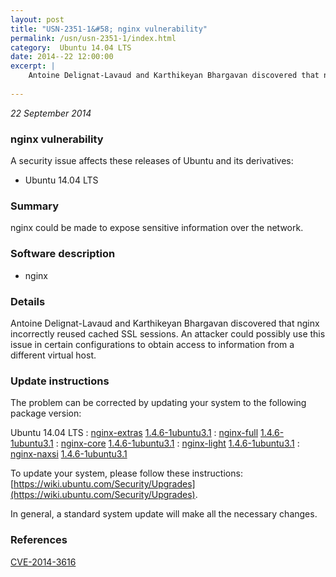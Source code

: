 ```yaml
---
layout: post
title: "USN-2351-1&#58; nginx vulnerability"
permalink: /usn/usn-2351-1/index.html
category:  Ubuntu 14.04 LTS
date: 2014--22 12:00:00
excerpt: |
    Antoine Delignat-Lavaud and Karthikeyan Bhargavan discovered that nginx incorrectly reused cached SSL sessions. An attacker could possibly use this issue in certain configurations to obtain access to information from a different virtual host. 
    
--- 
```

 
 

*22 September 2014*

### nginx vulnerability

A security issue affects these releases of Ubuntu and its derivatives:

* Ubuntu 14.04 LTS

### Summary

nginx could be made to expose sensitive information over the network. 

### Software description

* nginx 

### Details

Antoine Delignat-Lavaud and Karthikeyan Bhargavan discovered that nginx incorrectly reused cached SSL sessions. An attacker could possibly use this issue in certain configurations to obtain access to information from a different virtual host. 

### Update instructions

The problem can be corrected by updating your system to the following package version:

Ubuntu 14.04 LTS
 : [nginx-extras](https://launchpad.net/ubuntu/+source/nginx) <span> [1.4.6-1ubuntu3.1](https://launchpad.net/ubuntu/+source/nginx/1.4.6-1ubuntu3.1) </span> 
 : [nginx-full](https://launchpad.net/ubuntu/+source/nginx) <span> [1.4.6-1ubuntu3.1](https://launchpad.net/ubuntu/+source/nginx/1.4.6-1ubuntu3.1) </span> 
 : [nginx-core](https://launchpad.net/ubuntu/+source/nginx) <span> [1.4.6-1ubuntu3.1](https://launchpad.net/ubuntu/+source/nginx/1.4.6-1ubuntu3.1) </span> 
 : [nginx-light](https://launchpad.net/ubuntu/+source/nginx) <span> [1.4.6-1ubuntu3.1](https://launchpad.net/ubuntu/+source/nginx/1.4.6-1ubuntu3.1) </span> 
 : [nginx-naxsi](https://launchpad.net/ubuntu/+source/nginx) <span> [1.4.6-1ubuntu3.1](https://launchpad.net/ubuntu/+source/nginx/1.4.6-1ubuntu3.1) </span> 

To update your system, please follow these instructions: [https://wiki.ubuntu.com/Security/Upgrades](https://wiki.ubuntu.com/Security/Upgrades).

In general, a standard system update will make all the necessary changes. 

### References

 
 [CVE-2014-3616](http://people.ubuntu.com/~ubuntu-security/cve/CVE-2014-3616)
 

